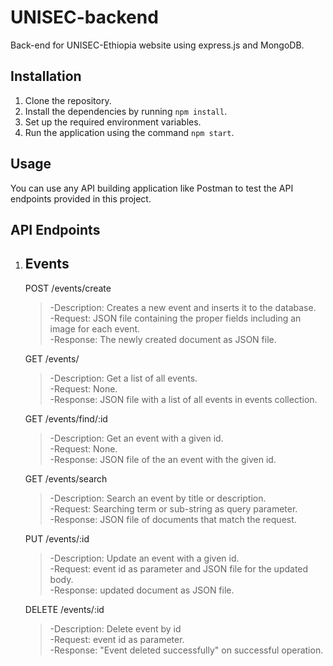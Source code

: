 # UNISEC-backend

Back-end for UNISEC-Ethiopia website using express.js and MongoDB.

## Installation

1. Clone the repository.
2. Install the dependencies by running `npm install`.
3. Set up the required environment variables.
4. Run the application using the command `npm start`.

## Usage

You can use any API building application like Postman to test the API endpoints provided in this project.

## API Endpoints
1. ## Events
   POST /events/create <br>
     > -Description: Creates a new event and inserts it to the database.<br>
     > -Request: JSON file containing the proper fields including an image for each event.<br>
     > -Response: The newly created document as JSON file.<br>
     
   GET /events/<br>
    > -Description: Get a list of all events.<br>
    > -Request: None.<br>
    > -Response: JSON file with a list of all events in events collection.<br>
     
   GET /events/find/:id <br>
    > -Description: Get an event with a given id.<br>
    > -Request: None.<br>
    > -Response: JSON file of the an event with the given id.<br>
     
   GET /events/search <br>
    > -Description: Search an event by title or description.<br>
    > -Request: Searching term or sub-string as query parameter. <br>
    > -Response: JSON file of documents that match the request. <br>
     
   PUT /events/:id <br>
    > -Description: Update an event with a given id. <br>
    > -Request: event id as parameter and JSON file for the updated body. <br>
    > -Response: updated document as JSON file. <br>
     
   DELETE /events/:id <br>
    > -Description: Delete event by id <br>
    > -Request: event id as parameter. <br>
    > -Response: "Event deleted successfully" on successful operation. <br>
